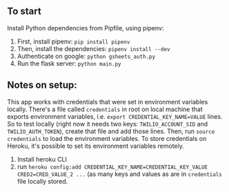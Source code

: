 ## To start

Install Python dependencies from Pipfile, using pipenv:

1. First, install pipenv: `pip install pipenv`
2. Then, install the dependencies: `pipenv install --dev`
3. Authenticate on google: `python gsheets_auth.py`
4. Run the flask server: `python main.py`

## Notes on setup:

This app works with credentials that were set in environment variables locally. There's a file called `credentials` in root on local machine that exports environment variables, i.e. `export CREDENTIAL_KEY_NAME=VALUE` lines. So to test locally (right now it needs two keys: `TWILIO_ACCOUNT_SID` and `TWILIO_AUTH_TOKEN`), create that file and add those lines. Then, run `source credentials` to load the environment variables. To store credentials on Heroku, it's possible to set its environment variables remotely.

1. Install heroku CLI
2. run `heroku config:add CREDENTIAL_KEY_NAME=CREDENTIAL_KEY_VALUE CRED2=CRED_VALUE_2 ...` (as many keys and values as are in `credentials` file locally stored.
